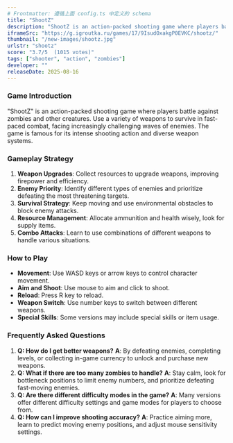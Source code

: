 ```yaml
---
# Frontmatter: 遵循上面 config.ts 中定义的 schema
title: "ShootZ"
description: "ShootZ is an action-packed shooting game where players battle against zombies and other creatures, using a variety of weapons to survive increasingly challenging waves of enemies in fast-paced combat."
iframeSrc: "https://g.igroutka.ru/games/17/9IsudOxakgP0EVKC/shootz/"
thumbnail: "/new-images/shootz.jpg"
urlstr: "shootz"
score: "3.7/5  (1015 votes)"
tags: ["shooter", "action", "zombies"]
developer: ""
releaseDate: 2025-08-16
---
```




### Game Introduction

"ShootZ" is an action-packed shooting game where players battle against zombies and other creatures. Use a variety of weapons to survive in fast-paced combat, facing increasingly challenging waves of enemies. The game is famous for its intense shooting action and diverse weapon systems.

### Gameplay Strategy

1.  **Weapon Upgrades**: Collect resources to upgrade weapons, improving firepower and efficiency.
2.  **Enemy Priority**: Identify different types of enemies and prioritize defeating the most threatening targets.
3.  **Survival Strategy**: Keep moving and use environmental obstacles to block enemy attacks.
4.  **Resource Management**: Allocate ammunition and health wisely, look for supply items.
5.  **Combo Attacks**: Learn to use combinations of different weapons to handle various situations.

### How to Play

*   **Movement**: Use WASD keys or arrow keys to control character movement.
*   **Aim and Shoot**: Use mouse to aim and click to shoot.
*   **Reload**: Press R key to reload.
*   **Weapon Switch**: Use number keys to switch between different weapons.
*   **Special Skills**: Some versions may include special skills or item usage.

### Frequently Asked Questions

1.  **Q: How do I get better weapons?**
    **A**: By defeating enemies, completing levels, or collecting in-game currency to unlock and purchase new weapons.
2.  **Q: What if there are too many zombies to handle?**
    **A**: Stay calm, look for bottleneck positions to limit enemy numbers, and prioritize defeating fast-moving enemies.
3.  **Q: Are there different difficulty modes in the game?**
    **A**: Many versions offer different difficulty settings and game modes for players to choose from.
4.  **Q: How can I improve shooting accuracy?**
    **A**: Practice aiming more, learn to predict moving enemy positions, and adjust mouse sensitivity settings.
